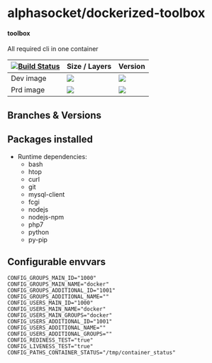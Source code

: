 # alphasocket/dockerized-toolbox
#### toolbox
All required cli in one container


| [![Build Status](https://semaphoreci.com/api/v1/alphasocket/dockerized-toolbox/branches/latest/badge.svg)](https://semaphoreci.com/alphasocket/dockerized-toolbox) | Size / Layers | Version |
| ----- | ----- | ----- |
| Dev image | [![](https://images.microbadger.com/badges/image/03192859189254/dockerized-toolbox:latest.svg)](https://microbadger.com/images/03192859189254/toolbox:latest ) | [![](https://images.microbadger.com/badges/version/03192859189254/dockerized-toolbox:latest.svg)](https://microbadger.com/images/03192859189254/toolbox:latest) |
| Prd image | [![](https://images.microbadger.com/badges/image/alphasocket/toolbox:latest.svg)](https://microbadger.com/images/alphasocket/toolbox:latest ) | [![](https://images.microbadger.com/badges/version/alphasocket/toolbox:latest.svg)](https://microbadger.com/images/alphasocket/toolbox:latest) |

## Branches & Versions


## Packages installed
- Runtime dependencies:
  + bash
  + htop
  + curl
  + git
  + mysql-client
  + fcgi
  + nodejs
  + nodejs-npm
  + php7
  + python
  + py-pip


## Configurable envvars
~~~
CONFIG_GROUPS_MAIN_ID="1000"
CONFIG_GROUPS_MAIN_NAME="docker"
CONFIG_GROUPS_ADDITIONAL_ID="1001"
CONFIG_GROUPS_ADDITIONAL_NAME=""
CONFIG_USERS_MAIN_ID="1000"
CONFIG_USERS_MAIN_NAME="docker"
CONFIG_USERS_MAIN_GROUPS="docker"
CONFIG_USERS_ADDITIONAL_ID="1001"
CONFIG_USERS_ADDITIONAL_NAME=""
CONFIG_USERS_ADDITIONAL_GROUPS=""
CONFIG_REDINESS_TEST="true"
CONFIG_LIVENESS_TEST="true"
CONFIG_PATHS_CONTAINER_STATUS="/tmp/container_status"
~~~

